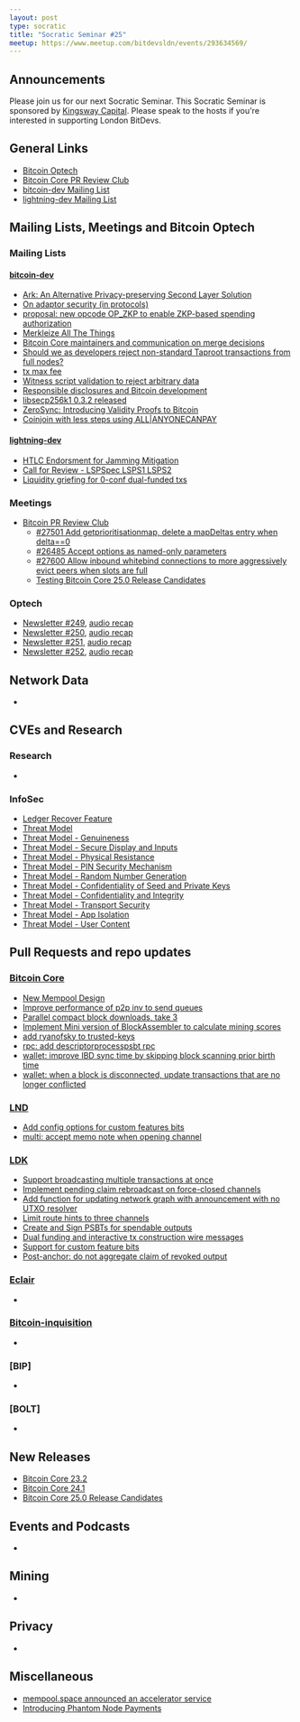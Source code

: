 ```yaml
---
layout: post
type: socratic
title: "Socratic Seminar #25"
meetup: https://www.meetup.com/bitdevsldn/events/293634569/
---
```


## Announcements

Please join us for our next Socratic Seminar. This Socratic Seminar is sponsored by [Kingsway Capital](https://www.kingswaycap.com/).
Please speak to the hosts if you're interested in supporting London BitDevs.

## General Links

* [Bitcoin Optech](https://bitcoinops.org)
* [Bitcoin Core PR Review Club](https://bitcoincore.reviews)
* [bitcoin-dev Mailing List](https://lists.linuxfoundation.org/pipermail/bitcoin-dev)
* [lightning-dev Mailing List](https://lists.linuxfoundation.org/pipermail/lightning-dev)

## Mailing Lists, Meetings and Bitcoin Optech
### Mailing Lists
#### [bitcoin-dev](https://lists.linuxfoundation.org/pipermail/bitcoin-dev)
- [Ark: An Alternative Privacy-preserving Second Layer Solution](https://lists.linuxfoundation.org/pipermail/bitcoin-dev/2023-May/021694.html)
- [On adaptor security (in protocols)](https://lists.linuxfoundation.org/pipermail/bitcoin-dev/2023-May/021597.html)
- [proposal: new opcode OP_ZKP to enable ZKP-based spending authorization](https://lists.linuxfoundation.org/pipermail/bitcoin-dev/2023-May/021598.html)
- [Merkleize All The Things](https://lists.linuxfoundation.org/pipermail/bitcoin-dev/2023-May/021599.html)
- [Bitcoin Core maintainers and communication on merge decisions](https://lists.linuxfoundation.org/pipermail/bitcoin-dev/2023-May/021618.html)
- [Should we as developers reject non-standard Taproot transactions from full nodes?](https://lists.linuxfoundation.org/pipermail/bitcoin-dev/2023-May/021620.html)
- [tx max fee](https://lists.linuxfoundation.org/pipermail/bitcoin-dev/2023-May/021621.html)
- [Witness script validation to reject arbitrary data](https://lists.linuxfoundation.org/pipermail/bitcoin-dev/2023-May/021630.html)
- [Responsible disclosures and Bitcoin development](https://lists.linuxfoundation.org/pipermail/bitcoin-dev/2023-May/021643.html)
- [libsecp256k1 0.3.2 released](https://lists.linuxfoundation.org/pipermail/bitcoin-dev/2023-May/021683.html)
- [ZeroSync: Introducing Validity Proofs to Bitcoin](https://lists.linuxfoundation.org/pipermail/bitcoin-dev/2023-May/021679.html)
- [Coinjoin with less steps using ALL|ANYONECANPAY](https://lists.linuxfoundation.org/pipermail/bitcoin-dev/2023-May/021696.html)

#### [lightning-dev](https://lists.linuxfoundation.org/pipermail/lightning-dev)
- [HTLC Endorsment for Jamming Mitigation](https://lists.linuxfoundation.org/pipermail/lightning-dev/2023-April/003918.html)
- [Call for Review - LSPSpec LSPS1 LSPS2](https://lists.linuxfoundation.org/pipermail/lightning-dev/2023-May/003926.html)
- [Liquidity griefing for 0-conf dual-funded txs](https://lists.linuxfoundation.org/pipermail/lightning-dev/2023-May/003920.html)

### Meetings
- [Bitcoin PR Review Club](https://bitcoincore.reviews)
  - [#27501 Add getprioritisationmap, delete a mapDeltas entry when delta==0](https://bitcoincore.reviews/27501)
  - [#26485 Accept options as named-only parameters](https://bitcoincore.reviews/26485)
  - [#27600 Allow inbound whitebind connections to more aggressively evict peers when slots are full](https://bitcoincore.reviews/27600)
  - [Testing Bitcoin Core 25.0 Release Candidates](https://bitcoincore.reviews/v25-rc-testing)

### Optech
- [Newsletter #249](https://bitcoinops.org/en/newsletters/2023/05/03/), [audio recap](https://bitcoinops.org/en/podcast/2023/05/04/)
- [Newsletter #250](https://bitcoinops.org/en/newsletters/2023/05/10/), [audio recap](https://bitcoinops.org/en/podcast/2023/05/11/)
- [Newsletter #251](https://bitcoinops.org/en/newsletters/2023/05/17/), [audio recap](https://bitcoinops.org/en/podcast/2023/05/18/)
- [Newsletter #252](https://bitcoinops.org/en/newsletters/2023/05/24/), [audio recap](https://bitcoinops.org/en/podcast/2023/05/25/)

## Network Data
-

## CVEs and Research
### Research
-

### InfoSec
- [Ledger Recover Feature](https://www.ledger.com/recover)
- [Threat Model](https://donjon.ledger.com/threat-model/)
- [Threat Model - Genuineness](https://donjon.ledger.com/threat-model/device-genuineness/)
- [Threat Model - Secure Display and Inputs](https://donjon.ledger.com/threat-model/device-secure-display-and-inputs/)
- [Threat Model - Physical Resistance](https://donjon.ledger.com/threat-model/device-physical-resistance/)
- [Threat Model - PIN Security Mechanism](https://donjon.ledger.com/threat-model/os-pin-security-mechanism/)
- [Threat Model - Random Number Generation](https://donjon.ledger.com/threat-model/os-random-number-generation/)
- [Threat Model - Confidentiality of Seed and Private Keys](https://donjon.ledger.com/threat-model/os-seed-confidentiality/)
- [Threat Model - Confidentiality and Integrity](https://donjon.ledger.com/threat-model/os-confidentiality-and-integrity/)
- [Threat Model - Transport Security](https://donjon.ledger.com/threat-model/os-transport-security/)
- [Threat Model - App Isolation](https://donjon.ledger.com/threat-model/app-isolation/)
- [Threat Model - User Content](https://donjon.ledger.com/threat-model/app-user-consent/)


## Pull Requests and repo updates
### [Bitcoin Core](https://github.com/bitcoin/bitcoin)
- [New Mempool Design](https://github.com/bitcoin/bitcoin/issues/27677)
- [Improve performance of p2p inv to send queues](https://github.com/bitcoin/bitcoin/pull/27610)
- [Parallel compact block downloads, take 3](https://github.com/bitcoin/bitcoin/pull/27626)
- [Implement Mini version of BlockAssembler to calculate mining scores](https://github.com/bitcoin/bitcoin/pull/27021)
- [add ryanofsky to trusted-keys](https://github.com/bitcoin/bitcoin/pull/27604)
- [rpc: add descriptorprocesspsbt rpc](https://github.com/bitcoin/bitcoin/pull/25796)
- [wallet: improve IBD sync time by skipping block scanning prior birth time](https://github.com/bitcoin/bitcoin/pull/27469)
- [wallet: when a block is disconnected, update transactions that are no longer conflicted](https://github.com/bitcoin/bitcoin/pull/27145)


### [LND](https://github.com/lightningnetwork/lnd)
- [Add config options for custom features bits](https://github.com/lightningnetwork/lnd/pull/7568)
- [multi: accept memo note when opening channel](https://github.com/lightningnetwork/lnd/pull/7668)

### [LDK](https://github.com/lightningdevkit/rust-lightning)
- [Support broadcasting multiple transactions at once](https://github.com/lightningdevkit/rust-lightning/pull/2272)
- [Implement pending claim rebroadcast on force-closed channels](https://github.com/lightningdevkit/rust-lightning/pull/2208)
- [Add function for updating network graph with announcement with no UTXO resolver](https://github.com/lightningdevkit/rust-lightning/pull/2222)
- [Limit route hints to three channels](https://github.com/lightningdevkit/rust-lightning/pull/2044)
- [Create and Sign PSBTs for spendable outputs](https://github.com/lightningdevkit/rust-lightning/pull/2286)
- [Dual funding and interactive tx construction wire messages](https://github.com/lightningdevkit/rust-lightning/pull/1794)
- [Support for custom feature bits](https://github.com/lightningdevkit/rust-lightning/pull/2204)
- [Post-anchor: do not aggregate claim of revoked output](https://github.com/lightningdevkit/rust-lightning/pull/1841)


### [Eclair](https://github.com/ACINQ/eclair)
-

### [Bitcoin-inquisition](https://github.com/bitcoin-inquisition/bitcoin)
-

### [BIP]
-

### [BOLT]
-

## New Releases
- [Bitcoin Core 23.2](https://bitcoincore.org/bin/bitcoin-core-23.2)
- [Bitcoin Core 24.1](https://bitcoincore.org/bin/bitcoin-core-24.1)
- [Bitcoin Core 25.0 Release Candidates](https://bitcoincore.org/bin/bitcoin-core-25.0)

## Events and Podcasts
-

## Mining
-

## Privacy
-

## Miscellaneous
- [mempool.space announced an accelerator service](https://twitter.com/mempool/status/1659619347910803466)
- [Introducing Phantom Node Payments](https://lightningdevkit.org/blog/introducing-phantom-node-payments/)
